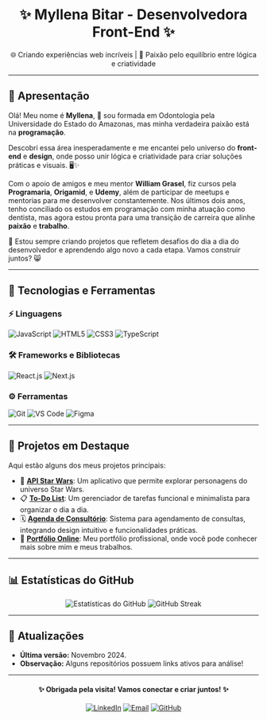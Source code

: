 <h1 align="center">✨ Myllena Bitar - Desenvolvedora Front-End ✨</h1>

<p align="center">
🌐 Criando experiências web incríveis | 🎨 Paixão pelo equilíbrio entre lógica e criatividade
</p>

---

## 🚀 Apresentação
Olá! Meu nome é **Myllena**, 👋 sou formada em Odontologia pela Universidade do Estado do Amazonas, mas minha verdadeira paixão está na **programação**.  

Descobri essa área inesperadamente e me encantei pelo universo do **front-end** e **design**, onde posso unir lógica e criatividade para criar soluções práticas e visuais. 🖥️✨  

Com o apoio de amigos e meu mentor **William Grasel**, fiz cursos pela **Programaria**, **Origamid**, e **Udemy**, além de participar de meetups e mentorias para me desenvolver constantemente. Nos últimos dois anos, tenho conciliado os estudos em programação com minha atuação como dentista, mas agora estou pronta para uma transição de carreira que alinhe **paixão** e **trabalho**.

🌟 Estou sempre criando projetos que refletem desafios do dia a dia do desenvolvedor e aprendendo algo novo a cada etapa. Vamos construir juntos? 😸  

---

## 🎯 Tecnologias e Ferramentas

### ⚡ Linguagens
![JavaScript](https://img.shields.io/badge/JavaScript-F7DF1E?style=flat&logo=javascript&logoColor=black)
![HTML5](https://img.shields.io/badge/HTML5-E34F26?style=flat&logo=html5&logoColor=white)
![CSS3](https://img.shields.io/badge/CSS3-1572B6?style=flat&logo=css3&logoColor=white)
![TypeScript](https://img.shields.io/badge/TypeScript-007ACC?style=flat&logo=typescript&logoColor=white)

### 🛠 Frameworks e Bibliotecas
![React.js](https://img.shields.io/badge/React-61DAFB?style=flat&logo=react&logoColor=black)
![Next.js](https://img.shields.io/badge/Next.js-000000?style=flat&logo=nextdotjs&logoColor=white)

### ⚙️ Ferramentas
![Git](https://img.shields.io/badge/Git-F05032?style=flat&logo=git&logoColor=white)
![VS Code](https://img.shields.io/badge/VS%20Code-0078D4?style=flat&logo=visualstudiocode&logoColor=white)
![Figma](https://img.shields.io/badge/Figma-F24E1E?style=flat&logo=figma&logoColor=white)

---

## 🌟 Projetos em Destaque
Aqui estão alguns dos meus projetos principais:  
- 🎨 [**API Star Wars**](https://github.com/myllenabitar/api-star-wars): Um aplicativo que permite explorar personagens do universo Star Wars.  
- 📋 [**To-Do List**](https://github.com/myllenabitar/to-do-list): Um gerenciador de tarefas funcional e minimalista para organizar o dia a dia.  
- 🗓️ [**Agenda de Consultório**](https://github.com/myllenabitar/agenda-consultorio): Sistema para agendamento de consultas, integrando design intuitivo e funcionalidades práticas.  
- 📖 [**Portfólio Online**](https://myllenabitar.github.io/myllenabitar/): Meu portfólio profissional, onde você pode conhecer mais sobre mim e meus trabalhos.  

---

## 📊 Estatísticas do GitHub
<p align="center">
  <img src="https://github-readme-stats.vercel.app/api?username=myllenabitar&show_icons=true&theme=radical" alt="Estatísticas do GitHub">
  <img src="https://github-readme-streak-stats.herokuapp.com/?user=myllenabitar&theme=radical" alt="GitHub Streak">
</p>

---

## 📅 Atualizações
- **Última versão:** Novembro 2024.  
- **Observação:** Alguns repositórios possuem links ativos para análise!

---

<h4 align="center">✨ Obrigada pela visita! Vamos conectar e criar juntos! ✨</h4>
<p align="center">
<a href="https://www.linkedin.com/in/myllenabitar"><img src="https://img.shields.io/badge/LinkedIn-0077B5?style=flat&logo=linkedin&logoColor=white" alt="LinkedIn"></a>
<a href="mailto:myllena.bitar@example.com"><img src="https://img.shields.io/badge/Email-D14836?style=flat&logo=gmail&logoColor=white" alt="Email"></a>
<a href="https://github.com/myllenabitar"><img src="https://img.shields.io/badge/GitHub-181717?style=flat&logo=github&logoColor=white" alt="GitHub"></a>
</p>
